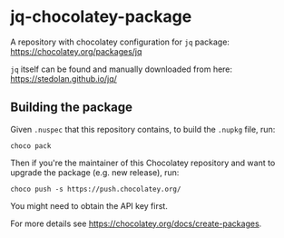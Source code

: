 ﻿# jq-chocolatey-package

A repository with chocolatey configuration for `jq` package: https://chocolatey.org/packages/jq

`jq` itself can be found and manually downloaded from here: https://stedolan.github.io/jq/

## Building the package

Given `.nuspec` that this repository contains, to build the `.nupkg` file, run:

```
choco pack
```

Then if you're the maintainer of this Chocolatey repository and want to upgrade the package (e.g. new release), run:

```
choco push -s https://push.chocolatey.org/
```

You might need to obtain the API key first.

For more details see https://chocolatey.org/docs/create-packages.